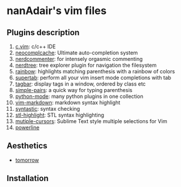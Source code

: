 nanAdair's vim files
====================
## Plugins description ##

1. [c.vim](https://github.com/vim-scripts/c.vim): c/c++ IDE
2. [neocomplcache](https://github.com/Shougo/neocomplcache): Ultimate auto-completion system
3. [nerdcommenter](https://github.com/scrooloose/nerdcommenter): for intensely orgasmic commenting
4. [nerdtree](https://github.com/scrooloose/nerdtree): tree explorer plugin for navigation the filesystem
5. [rainbow](https://github.com/kien/rainbow_parentheses.vim): highlights matching parenthesis with a rainbow of colors
6. [supertab](https://github.com/ervandew/supertab): perform all your vim insert mode completions with tab 
7. [tagbar](https://github.com/majutsushi/tagbar): display tags in a window, ordered by class etc
8. [simple-pairs](https://github.com/vim-scripts/simple-pairs): a quick way for
   typing parenthesis
9. [python-mode](https://github.com/klen/python-mode): many python plugins in
   one collection
10. [vim-markdown](https://github.com/tpope/vim-markdown): markdown syntax highlight
11. [syntastic](https://github.com/scrooloose/syntastic): syntax checking
12. [stl-highlight](https://github.com/Mizuchi/STL-Syntax): STL syntax highlighting
13. [mutiple-cursors](https://github.com/terryma/vim-multiple-cursors): Sublime Text
    style multiple selections for Vim
14. [powerline](https://github.com/powerline/powerline)

## Aesthetics ##

* [tomorrow](https://github.com/chriskempson/vim-tomorrow-theme)

## Installation ##
